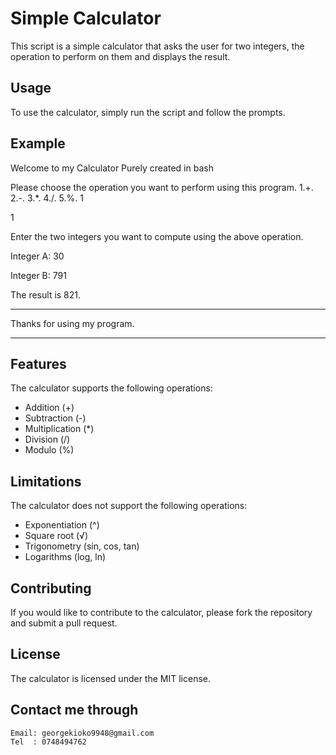 # Simple Calculator

This script is a simple calculator that asks the user for two integers, the operation to perform on them and displays the result.

## Usage

To use the calculator, simply run the script and follow the prompts.

## Example

Welcome to my Calculator Purely created in bash

Please choose the operation you want to perform using this program.
1.+.
2.-. 
3.*. 
4./. 
5.%.
1

1

Enter the two integers you want to compute using the above operation.

Integer A:
30

Integer B: 
791

 The result is  821.

****************

Thanks for using my program.

****************





## Features

The calculator supports the following operations:

* Addition (+)
* Subtraction (-)
* Multiplication (*)
* Division (/)
* Modulo (%)

## Limitations

The calculator does not support the following operations:

* Exponentiation (^)
* Square root (√)
* Trigonometry (sin, cos, tan)
* Logarithms (log, ln)

## Contributing

If you would like to contribute to the calculator, please fork the repository and submit a pull request.

## License

The calculator is licensed under the MIT license.

## Contact me through
	Email: georgekioko9948@gmail.com
	Tel  : 0748494762

